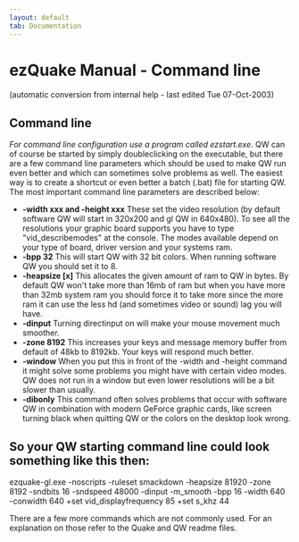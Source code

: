 ```yaml
---
layout: default
tab: Documentation
---
```


# ezQuake Manual - Command line
(automatic conversion from internal help - last edited Tue 07-Oct-2003)

## Command line


_For command line configuration use a program called ezstart.exe_. QW can of course be started by simply doubleclicking on the executable, but there are a few command line parameters which should be used to make QW run even better and which can sometimes solve problems as well. The easiest way is to create a shortcut or even better a batch (.bat) file for starting QW. The most important command line parameters are described below:

- **-width xxx and -height xxx** These set the video resolution (by default software QW will start in 320x200 and gl QW in 640x480). To see all the resolutions your graphic board supports you have to type "vid_describemodes" at the console. The modes available depend on your type of board, driver version and your systems ram.
- **-bpp 32** This will start QW with 32 bit colors. When running software QW you should set it to 8.
- **-heapsize [x]** This allocates the given amount of ram to QW in bytes. By default QW won't take more than 16mb of ram but when you have more than 32mb system ram you should force it to take more since the more ram it can use the less hd (and sometimes video or sound) lag you will have.
- **-dinput** Turning directinput on will make your mouse movement much smoother.
- **-zone 8192** This increases your keys and message memory buffer from default of 48kb to 8192kb. Your keys will respond much better.
- **-window** When you put this in front of the -width and -height command it might solve some problems you might have with certain video modes. QW does not run in a window but even lower resolutions will be a bit slower than usually.
- **-dibonly** This command often solves problems that occur with software QW in combination with modern GeForce graphic cards, like screen turning black when quitting QW or the colors on the desktop look wrong.

## So your QW starting command line could look something like this then:

ezquake-gl.exe -noscripts -ruleset smackdown -heapsize 81920 -zone 8192 -sndbits 16 -sndspeed 48000 -dinput -m_smooth -bpp 16 -width 640 -conwidth 640 +set vid_displayfrequency 85 +set s_khz 44

There are a few more commands which are not commonly used. For an explanation on those refer to the Quake and QW readme files.
